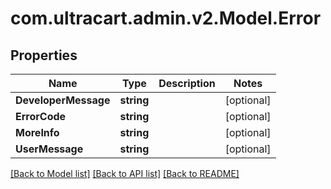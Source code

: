 # com.ultracart.admin.v2.Model.Error
## Properties

Name | Type | Description | Notes
------------ | ------------- | ------------- | -------------
**DeveloperMessage** | **string** |  | [optional] 
**ErrorCode** | **string** |  | [optional] 
**MoreInfo** | **string** |  | [optional] 
**UserMessage** | **string** |  | [optional] 

[[Back to Model list]](../README.md#documentation-for-models) [[Back to API list]](../README.md#documentation-for-api-endpoints) [[Back to README]](../README.md)


